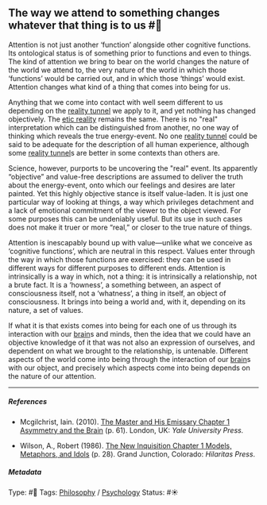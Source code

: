 ## The way we attend to something changes whatever that thing is to us #🧠

Attention is not just another ‘function’ alongside other cognitive functions. Its ontological status is of something prior to functions and even to things. The kind of attention we bring to bear on the world changes the nature of the world we attend to, the very nature of the world in which those ‘functions’ would be carried out, and in which those ‘things’ would exist. Attention changes what kind of a thing that comes into being for us. 

Anything that we come into contact with well seem different to us depending on the [reality tunnel](Reality%20tunnel.md) we apply to it, and yet nothing has changed objectively. The [etic reality](Etic%20Reality.md) remains the same. There is no "real" interpretation which can be distinguished from another, no one way of thinking which reveals the true energy-event. No one [reality tunnel](Reality%20tunnel.md) could be said to be adequate for the description of all human experience, although some [reality tunnel](Reality%20tunnel.md)s are better in some contexts than others are. 

Science, however, purports to be uncovering the "real" event. Its apparently “objective” and value-free descriptions are assumed to deliver the truth about the energy-event, onto which our feelings and desires are later painted. Yet this highly objective stance is itself value-laden. It is just one particular way of looking at things, a way which privileges detachment and a lack of emotional commitment of the viewer to the object viewed. For some purposes this can be undeniably useful. But its use in such cases does not make it truer or more “real,” or closer to the true nature of things.

Attention is inescapably bound up with value—unlike what we conceive as ‘cognitive functions’, which are neutral in this respect. Values enter through the way in which those functions are exercised: they can be used in different ways for different purposes to different ends. Attention is intrinsically is a way in which, not a thing: it is intrinsically a relationship, not a brute fact. It is a ‘howness’, a something between, an aspect of consciousness itself, not a ‘whatness’, a thing in itself, an object of consciousness. It brings into being a world and, with it, depending on its nature, a set of values.

If what it is that exists comes into being for each one of us through its interaction with our [brain](Brain.md)s and minds, then the idea that we could have an objective knowledge of it that was not also an expression of ourselves, and dependent on what we brought to the relationship, is untenable. Different aspects of the world come into being through the interaction of our [brain](Brain.md)s with our object, and precisely which aspects come into being depends on the nature of our attention. 

---

##### References

* Mcgilchrist, Iain. (2010). [The Master and His Emissary Chapter 1 Asymmetry and the Brain](The%20Master%20and%20His%20Emissary%20Chapter%201%20Asymmetry%20and%20the%20Brain.md) (p. 61). London, UK: *Yale University Press.*

* Wilson, A., Robert (1986). [The New Inquisition Chapter 1 Models, Metaphors, and Idols](The%20New%20Inquisition%20Chapter%201%20Models,%20Metaphors,%20and%20Idols.md) (p. 28). Grand Junction, Colorado: *Hilaritas Press*.

##### Metadata

Type: #🔴 
Tags: [Philosophy](Philosophy.md) / [Psychology](Psychology.md) 
Status: #☀️ 

